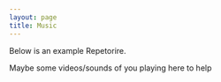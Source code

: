 ```yaml
---
layout: page
title: Music
---
```


Below is an example Repetorire. 

Maybe some videos/sounds of you playing here to help
